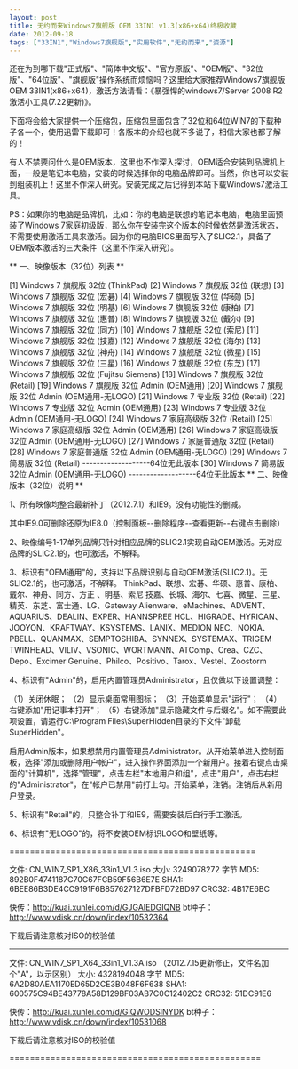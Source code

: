 ```yaml
---
layout: post
title: 无约而来Windows7旗舰版 OEM 33IN1 v1.3(x86+x64)终极收藏		
date: 2012-09-18
tags: ["33IN1","Windows7旗舰版","实用软件","无约而来","资源"]
---
```


还在为到哪下载"正式版"、"简体中文版"、"官方原版"、"OEM版"、"32位版"、"64位版"、"旗舰版"操作系统而烦恼吗？这里给大家推荐Windows7旗舰版 OEM 33IN1(x86+x64)，激活方法请看：《暴强悍的windows7/Server 2008 R2激活小工具(7.22更新)》。

下面将会给大家提供一个压缩包，压缩包里面包含了32位和64位WIN7的下载种子各一个，使用迅雷下载即可！各版本的介绍也就不多说了，相信大家也都了解的！

有人不禁要问什么是OEM版本，这里也不作深入探讨，OEM适合安装到品牌机上面，一般是笔记本电脑，安装的时候选择你的电脑品牌即可。当然，你也可以安装到组装机上！这里不作深入研究。安装完成之后记得到本站下载Windows7激活工具。

PS：如果你的电脑是品牌机，比如：你的电脑是联想的笔记本电脑，电脑里面预装了Windows 7家庭初级版，那么你在安装完这个版本的时候依然是激活状态，不需要使用激活工具来激活。因为你的电脑BIOS里面写入了SLIC2.1，具备了OEM版本激活的三大条件（这里不作深入研究）。

** 一、映像版本（32位）列表 **

[1] Windows 7 旗舰版 32位 (ThinkPad)
[2] Windows 7 旗舰版 32位 (联想)
[3] Windows 7 旗舰版 32位 (宏碁)
[4] Windows 7 旗舰版 32位 (华硕)
[5] Windows 7 旗舰版 32位 (明基)
[6] Windows 7 旗舰版 32位 (康柏)
[7] Windows 7 旗舰版 32位 (惠普)
[8] Windows 7 旗舰版 32位 (戴尔)
[9] Windows 7 旗舰版 32位 (同方)
[10] Windows 7 旗舰版 32位 (索尼)
[11] Windows 7 旗舰版 32位 (技嘉)
[12] Windows 7 旗舰版 32位 (海尔)
[13] Windows 7 旗舰版 32位 (神舟)
[14] Windows 7 旗舰版 32位 (微星)
[15] Windows 7 旗舰版 32位 (三星)
[16] Windows 7 旗舰版 32位 (东芝)
[17] Windows 7 旗舰版 32位 (Fujitsu Siemens)
[18] Windows 7 旗舰版 32位 (Retail)
[19] Windows 7 旗舰版 32位 Admin (OEM通用)
[20] Windows 7 旗舰版 32位 Admin (OEM通用-无LOGO)
[21] Windows 7 专业版 32位 (Retail)
[22] Windows 7 专业版 32位 Admin (OEM通用)
[23] Windows 7 专业版 32位 Admin (OEM通用-无LOGO)
[24] Windows 7 家庭高级版 32位 (Retail)
[25] Windows 7 家庭高级版 32位 Admin (OEM通用)
[26] Windows 7 家庭高级版 32位 Admin (OEM通用-无LOGO)
[27] Windows 7 家庭普通版 32位 (Retail)
[28] Windows 7 家庭普通版 32位 Admin (OEM通用-无LOGO)
[29] Windows 7 简易版 32位 (Retail) -------------------64位无此版本
[30] Windows 7 简易版 32位 Admin (OEM通用-无LOGO) -------------------64位无此版本<!--nextpage-->
** 二、映像版本（32位）说明 **

1、所有映像均整合最新补丁（2012.7.1）和IE9。没有功能性的删减。

其中IE9.0可删除还原为IE8.0（控制面板--删除程序--查看更新--右键点击删除）

2、映像编号1-17单列品牌只针对相应品牌的SLIC2.1实现自动OEM激活。无对应品牌的SLIC2.1的，也可激活，不解释。

3、标识有"OEM通用"的，支持以下品牌识别与自动OEM激活(SLIC2.1)。无SLIC2.1的，也可激活，不解释。
ThinkPad、联想、宏碁、华硕、惠普、康柏、戴尔、神舟、同方、方正 、明基、索尼
技嘉、长城、海尔、七喜、微星、三星、精英、东芝、富士通、LG、Gateway
Alienware、eMachines、ADVENT、AQUARIUS、DEALIN、EXPER、HANNSPREE
HCL、HIGRADE、HYRICAN、JOOYON、KRAFTWAY、KSYSTEMS、LANIX、MEDION
NEC、NOKIA、PBELL、QUANMAX、SEMPTOSHIBA、SYNNEX、SYSTEMAX、TRIGEM
TWINHEAD、VILIV、VSONIC、WORTMANN、ATComp、Crea、CZC、Depo、Excimer
Genuine、Philco、Positivo、Tarox、Vestel、Zoostorm

4、标识有"Admin"的，启用内置管理员Administrator，且仅做以下设置调整：

（1）关闭休眠；
（2）显示桌面常用图标；
（3）开始菜单显示"运行"；
（4）右键添加"用记事本打开"；
（5）右键添加"显示隐藏文件与后缀名"。如不需要此项设置，请运行C:\Program Files\SuperHidden目录的下文件"卸载 SuperHidden"。

启用Admin版本，如果想禁用内置管理员Administrator。从开始菜单进入控制面板，选择"添加或删除用户帐户"，进入操作界面添加一个新用户。接着右键点击桌面的"计算机"，选择"管理"，点击左栏"本地用户和组"，点击"用户"，点击右栏的"Administrator"，在"帐户已禁用"前打上勾。开始菜单，注销。注销后从新用户登录。

5、标识有"Retail"的，只整合补丁和IE9，需要安装后自行手工激活。

6、标识有"无LOGO"的，将不安装OEM标识LOGO和壁纸等。

================================================

文件: CN_WIN7_SP1_X86_33in1_V1.3.iso
大小: 3249078272 字节
MD5: 892B0F4741187C70C67FCB59F56B6E7E
SHA1: 6BEE86B3DE4CC9191F6B857627127DFBFD72BD97
CRC32: 4B17E6BC

快传：<a href="http://kuai.xunlei.com/d/GJGAIEDGIQNB" rel="nofollow">http://kuai.xunlei.com/d/GJGAIEDGIQNB
</a>bt种子：<a href="http://www.vdisk.cn/down/index/10532364" rel="nofollow">http://www.vdisk.cn/down/index/10532364</a>

下载后请注意核对ISO的校验值

---------------------------------------------------------------------------------------

文件: CN_WIN7_SP1_X64_33in1_V1.3A.iso （2012.7.15更新修正，文件名加个"A"，以示区别）
大小: 4328194048 字节
MD5: 6A2D80AEA1170ED65D2CE3B048F6F638
SHA1: 600575C94BE43778A58D129BF03AB7C0C12402C2
CRC32: 51DC91E6

快传：<a href="http://kuai.xunlei.com/d/GIQWODSINYDK" rel="nofollow">http://kuai.xunlei.com/d/GIQWODSINYDK
</a>bt种子：<a href="http://www.vdisk.cn/down/index/10531068" rel="nofollow">http://www.vdisk.cn/down/index/10531068</a>

下载后请注意核对ISO的校验值

=================================================		